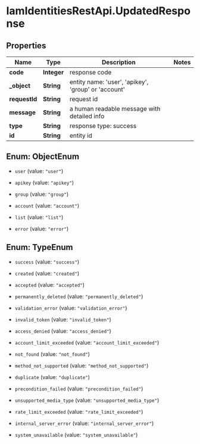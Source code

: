 # IamIdentitiesRestApi.UpdatedResponse

## Properties
Name | Type | Description | Notes
------------ | ------------- | ------------- | -------------
**code** | **Integer** | response code | 
**_object** | **String** | entity name: &#39;user&#39;, &#39;apikey&#39;, &#39;group&#39; or &#39;account&#39; | 
**requestId** | **String** | request id | 
**message** | **String** | a human readable message with detailed info | 
**type** | **String** | response type: success | 
**id** | **String** | entity id | 


<a name="ObjectEnum"></a>
## Enum: ObjectEnum


* `user` (value: `"user"`)

* `apikey` (value: `"apikey"`)

* `group` (value: `"group"`)

* `account` (value: `"account"`)

* `list` (value: `"list"`)

* `error` (value: `"error"`)




<a name="TypeEnum"></a>
## Enum: TypeEnum


* `success` (value: `"success"`)

* `created` (value: `"created"`)

* `accepted` (value: `"accepted"`)

* `permanently_deleted` (value: `"permanently_deleted"`)

* `validation_error` (value: `"validation_error"`)

* `invalid_token` (value: `"invalid_token"`)

* `access_denied` (value: `"access_denied"`)

* `account_limit_exceeded` (value: `"account_limit_exceeded"`)

* `not_found` (value: `"not_found"`)

* `method_not_supported` (value: `"method_not_supported"`)

* `duplicate` (value: `"duplicate"`)

* `precondition_failed` (value: `"precondition_failed"`)

* `unsupported_media_type` (value: `"unsupported_media_type"`)

* `rate_limit_exceeded` (value: `"rate_limit_exceeded"`)

* `internal_server_error` (value: `"internal_server_error"`)

* `system_unavailable` (value: `"system_unavailable"`)





